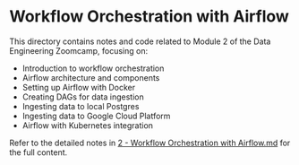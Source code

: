 # Workflow Orchestration with Airflow

This directory contains notes and code related to Module 2 of the Data Engineering Zoomcamp, focusing on:

- Introduction to workflow orchestration
- Airflow architecture and components
- Setting up Airflow with Docker
- Creating DAGs for data ingestion
- Ingesting data to local Postgres
- Ingesting data to Google Cloud Platform
- Airflow with Kubernetes integration

Refer to the detailed notes in [2 - Workflow Orchestration with Airflow.md](../2%20-%20Workflow%20Orchestration%20with%20Airflow.md) for the full content.
